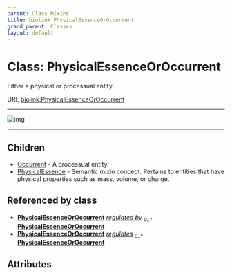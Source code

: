 ```yaml
---
parent: Class Mixins
title: biolink:PhysicalEssenceOrOccurrent
grand_parent: Classes
layout: default
---
```


# Class: PhysicalEssenceOrOccurrent


Either a physical or processual entity.

URI: [biolink:PhysicalEssenceOrOccurrent](https://w3id.org/biolink/PhysicalEssenceOrOccurrent)


---

![img](https://yuml.me/diagram/nofunky;dir:TB/class/[PhysicalEssenceOrOccurrent]%5E-[PhysicalEssence],[PhysicalEssenceOrOccurrent]%5E-[Occurrent],[PhysicalEssence],[Occurrent])

---


## Children

 * [Occurrent](Occurrent.md) - A processual entity.
 * [PhysicalEssence](PhysicalEssence.md) - Semantic mixin concept.  Pertains to entities that have physical properties such as mass, volume, or charge.

## Referenced by class

 *  **[PhysicalEssenceOrOccurrent](PhysicalEssenceOrOccurrent.md)** *[regulated by](regulated_by.md)*  <sub>0..\*</sub>  **[PhysicalEssenceOrOccurrent](PhysicalEssenceOrOccurrent.md)**
 *  **[PhysicalEssenceOrOccurrent](PhysicalEssenceOrOccurrent.md)** *[regulates](regulates.md)*  <sub>0..\*</sub>  **[PhysicalEssenceOrOccurrent](PhysicalEssenceOrOccurrent.md)**

## Attributes

